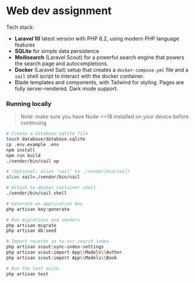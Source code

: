 # Web dev assignment

Tech stack:

-   **Laravel 10** latest version with PHP 8.2, using modern PHP language features
-   **SQLite** for simple data persistence
-   **Meilisearch** (Laravel Scout) for a powerful search engine that powers the search page and autocompletions.
-   **Docker** (Laravel Sail) setup that creates a `docker-compose.yml` file and a `sail` shell script to interact with the docker container.
-   Blade templates and components, with Tailwind for styling. Pages are fully server-rendered. Dark mode support.

### Running locally

> Note: make sure you have Node >=18 installed on your device before continuing

```sh
# Create a database.sqlite file
touch database/database.sqlite
cp .env.example .env
npm install
npm run build
./vendor/bin/sail up

# (Optional: alias 'sail' to ./vendor/bin/sail)
alias sail=./vendor/bin/sail

# Attach to docker container shell
./vendor/bin/sail shell

# Generate an application key
php artisan key:generate

# Run migrations and seeders
php artisan migrate
php artisan db:seed

# Import records in to our search index
php artisan scout:sync-index-settings
php artisan scout:import App\\Models\\Author
php artisan scout:import App\\Models\\Book

# Run the test suite
php artisan test
```
